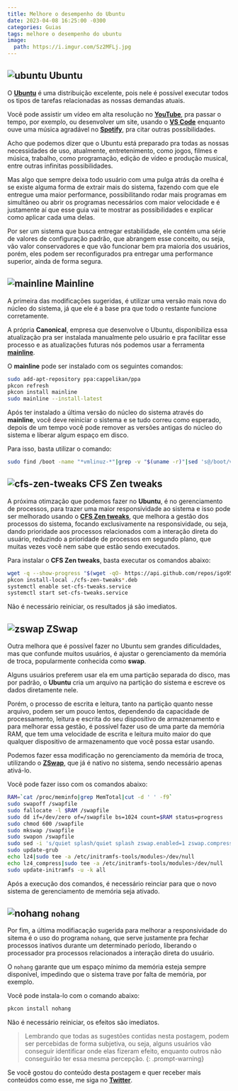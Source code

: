 ```yaml
---
title: Melhore o desempenho do Ubuntu
date: 2023-04-08 16:25:00 -0300
categories: Guias
tags: melhore o desempenho do ubuntu
image:
  path: https://i.imgur.com/Sz2MFLj.jpg
---
```


## ![ubuntu](https://raw.githubusercontent.com/PapirusDevelopmentTeam/papirus-icon-theme/master/Papirus/22x22/apps/distributor-logo-ubuntu.svg) Ubuntu

O [**Ubuntu**](https://ubuntu.com) é uma distribuição excelente, pois nele é possível executar todos os tipos de tarefas relacionadas as nossas demandas atuais.

Você pode assistir um vídeo em alta resolução no [**YouTube**](https://youtube.com), pra passar o tempo, por exemplo, ou desenvolver um site, usando o [**VS Code**](https://code.visualstudio.com/) enquanto ouve uma música agradável no [**Spotify**](https://spotify.com), pra citar outras possibilidades.

Acho que podemos dizer que o Ubuntu está preparado pra todas as nossas necessidades de uso, atualmente, entretenimento, como jogos, filmes e música, trabalho, como programação, edição de vídeo e produção musical, entre outras infinitas possibilidades.

Mas algo que sempre deixa todo usuário com uma pulga atrás da orelha é se existe alguma forma de extrair mais do sistema, fazendo com que ele entregue uma maior performance, possibilitando rodar mais programas em simultâneo ou abrir os programas necessários com maior velocidade e é justamente aí que esse guia vai te mostrar as possibilidades e explicar como aplicar cada uma delas.

Por ser um sistema que busca entregar estabilidade, ele contém uma série de valores de configuração padrão, que abrangem esse conceito, ou seja, vão valor conservadores e que vão funcionar bem pra maioria dos usuários, porém, eles podem ser reconfigurados pra entregar uma performance superior, ainda de forma segura.

## ![mainline](https://raw.githubusercontent.com/PapirusDevelopmentTeam/papirus-icon-theme/master/Papirus/22x22/apps/mintsources-ppa.svg) Mainline

A primeira das modificações sugeridas, é utilizar uma versão mais nova do núcleo do sistema, já que ele é a base pra que todo o restante funcione corretamente.

A própria **Canonical**, empresa que desenvolve o Ubuntu, disponibiliza essa atualização pra ser instalada manualmente pelo usuário e pra facilitar esse processo e as atualizações futuras nós podemos usar a ferramenta [**mainline**](https://github.com/cappelikan/mainline).

O **mainline** pode ser instalado com os seguintes comandos:
```bash
sudo add-apt-repository ppa:cappelikan/ppa
pkcon refresh
pkcon install mainline
sudo mainline --install-latest
```

Após ter instalado a última versão do núcleo do sistema através do **mainline**, você deve reiniciar o sistema e se tudo correu como esperado, depois de um tempo você pode remover as versões antigas do núcleo do sistema e liberar algum espaço em disco.

Para isso, basta utilizar o comando:
```bash
sudo find /boot -name "*vmlinuz-*"|grep -v "$(uname -r)"|sed 's@/boot/vmlinuz@linux-*@g'|sed 's/-generic/\*/g'|xargs -o sudo apt autoremove --purge
```

## ![cfs-zen-tweaks](https://raw.githubusercontent.com/PapirusDevelopmentTeam/papirus-icon-theme/master/Papirus/22x22/devices/cpu.svg) CFS Zen tweaks

A próxima otimzação que podemos fazer no **Ubuntu**, é no gerenciamento de processos, para trazer uma maior responsividade ao sistema e isso pode ser melhorado usando o [**CFS Zen tweaks**](https://github.com/igo95862/cfs-zen-tweaks), que melhora a gestão dos processos do sistema, focando exclusivamente na responsividade, ou seja, dando prioridade aos processos relacionados com a interação direta do usuário, reduzindo a prioridade de processos em segundo plano, que muitas vezes você nem sabe que estão sendo executados.

Para instalar o **CFS Zen tweaks**, basta executar os comandos abaixo:
```bash
wget -q --show-progress "$(wget -qO- https://api.github.com/repos/igo95862/cfs-zen-tweaks/releases|grep browser_download_url|grep .deb|head -n1|cut -d '"' -f4)"
pkcon install-local ./cfs-zen-tweaks*.deb
systemctl enable set-cfs-tweaks.service
systemctl start set-cfs-tweaks.service
```

Não é necessário reiniciar, os resultados já são imediatos.

## ![zswap](https://raw.githubusercontent.com/PapirusDevelopmentTeam/papirus-icon-theme/master/Papirus/22x22/devices/media-memory.svg) ZSwap

Outra melhora que é possível fazer no Ubuntu sem grandes dificuldades, mas que confunde muitos usuários, é ajustar o gerenciamento da memória de troca, popularmente conhecida como **swap**.

Alguns usuários preferem usar ela em uma partição separada do disco, mas por padrão, o **Ubuntu** cria um arquivo na partição do sistema e escreve os dados diretamente nele.

Porém, o processo de escrita e leitura, tanto na partição quanto nesse arquivo, podem ser um pouco lentos, dependendo da capacidade de processamento, leitura e escrita do seu dispositivo de armazenamento e para melhorar essa gestão, é possível fazer uso de uma parte da memória RAM, que tem uma velocidade de escrita e leitura muito maior do que qualquer dispositivo de armazenamento que você possa estar usando.

Podemos fazer essa modificação no gerenciamento da memória de troca, utilizando o [**ZSwap**](https://en.wikipedia.org/wiki/Zswap), que já é nativo no sistema, sendo necessário apenas ativá-lo.

Você pode fazer isso com os comandos abaixo:
```bash
RAM=`cat /proc/meminfo|grep MemTotal|cut -d ' ' -f9`
sudo swapoff /swapfile
sudo fallocate -l $RAM /swapfile
sudo dd if=/dev/zero of=/swapfile bs=1024 count=$RAM status=progress
sudo chmod 600 /swapfile
sudo mkswap /swapfile
sudo swapon /swapfile
sudo sed -i 's/quiet splash/quiet splash zswap.enabled=1 zswap.compressor=lz4/g' /etc/default/grub
sudo update-grub
echo lz4|sudo tee -a /etc/initramfs-tools/modules>/dev/null
echo lz4_compress|sudo tee -a /etc/initramfs-tools/modules>/dev/null
sudo update-initramfs -u -k all
```

Após a execução dos comandos, é necessário reinciar para que o novo sistema de gerenciamento de memória seja ativado.

## ![nohang](https://raw.githubusercontent.com/PapirusDevelopmentTeam/papirus-icon-theme/master/Papirus/22x22/apps/rsibreak.svg) `nohang`

Por fim, a última modifiacação sugerida para melhorar a responsividade do sitema é o uso do programa `nohang`, que serve justamente pra fechar processos inativos durante um determinado período, liberando o processador pra processos relacionados a interação direta do usuário.

O `nohang` garante que um espaço mínimo da memória esteja sempre disponível, impedindo que o sistema trave por falta de memória, por exemplo.

Você pode instala-lo com o comando abaixo:
```bash
pkcon install nohang
```

Não é necessário reiniciar, os efeitos são imediatos.

> Lembrando que todas as sugestões contidas nesta postagem, podem ser percebidas de forma subjetiva, ou seja, alguns usuários vão conseguir identificar onde elas fizeram efeito, enquanto outros não conseguirão ter essa mesma percepção.
{: .prompt-warning}

Se você gostou do conteúdo desta postagem e quer receber mais conteúdos como esse, me siga no [**Twitter**](https://twitter.com/rauldipeas).